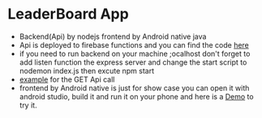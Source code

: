 # LeaderBoard App

- Backend(Api) by nodejs frontend by Android native java
- Api is deployed to firebase functions and you can find the code [here](https://github.com/mahmoudgmaa/leaderboard/tree/master/backend%20with%20firebase/functions)
- if you need to run backend on your machine ;ocalhost don't forget to add listen function the express server and change the start script to nodemon index.js then excute npm start
- [example](https://us-central1-leaderboard-b8561.cloudfunctions.net/expressApi/api/leaderbord?currentUserId=zJsI8m74uqOI3el3EM1u64kbUWd2) for the GET Api call
- frontend by Android native is just for show case you can open it with android studio, build it and run it on your phone and here is a [Demo](https://github.com/mahmoudgmaa/leaderboard/blob/master/app/release/app-release.apk) to try it.